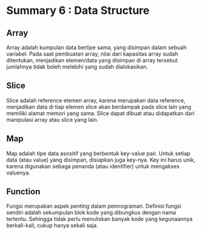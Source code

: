 # Summary 6 : Data Structure
## Array 
Array adalah kumpulan data bertipe sama, yang disimpan dalam sebuah variabel. 
Pada saat pembuatan array, nilai dari kapasitas array sudah ditentukan, menjadikan 
elemen/data yang disimpan di array tersebut jumlahnya tidak boleh melebihi yang sudah dialokasikan.
## Slice
Slice adalah reference elemen array, karena merupakan data reference, menjadikan 
 data di tiap elemen slice akan berdampak pada slice lain yang memiliki alamat 
 memori yang sama. Slice dapat dibuat atau didapatkan dari manipulasi array atau slice yang lain.
## Map 
Map adalah tipe data asositif yang berbentuk key-value pair. Untuk setiap data (atau value) 
yang disimpan, disiapkan juga key-nya. Key ini harus unik, karena digunakan sebaga 
penanda (atau identifier) untuk mengakses valuenya.
## Function 
Fungsi merupakan aspek penting dalam pemrograman. Definisi fungsi sendiri adalah sekumpulan blok kode
yang dibungkus dengan nama tertentu. Sehingga tidak perlu menuliskan banyak kode yang kegunaannya
berkali-kali, cukup hanya sekali saja.